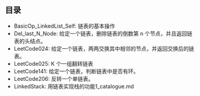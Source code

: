 ## 目录
- BasicOp_LinkedList_Self: 链表的基本操作
- Del_last_N_Node: 给定一个链表，删除链表的倒数第 n 个节点，并且返回链表的头结点。
- LeetCode024: 给定一个链表，两两交换其中相邻的节点，并返回交换后的链表。
- LeetCode025:  K 个一组翻转链表  
- LeetCode141:  给定一个链表，判断链表中是否有环。
- LeetCode206: 反转一个单链表。
- LinkedStack: 用链表实现栈的功能1_catalogue.md
